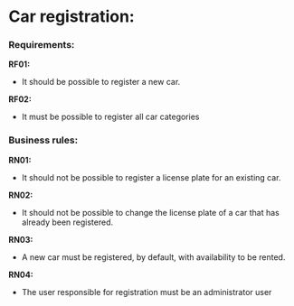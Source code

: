 # Car registration:

### Requirements:

**RF01:**
 - It should be possible to register a new car.
  
**RF02:**
 - It must be possible to register all car categories

### Business rules:
**RN01:** 
- It should not be possible to register a license plate for an existing car.

**RN02:** 
- It should not be possible to change the license plate of a car that has already been registered.

**RN03:** 
- A new car must be registered, by default, with availability to be rented.

**RN04:** 
- The user responsible for registration must be an administrator user

